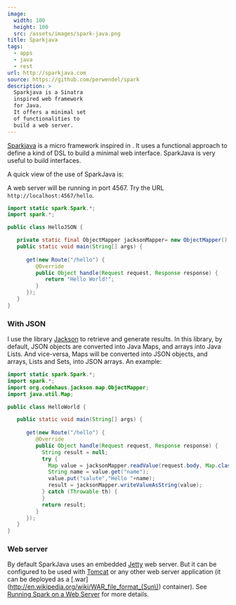 ```yaml
---
image: 
  width: 100
  height: 100
  src: /assets/images/spark-java.png
title: Sparkjava
tags:
  - apps  
  - java
  - rest
url: http://sparkjava.com
source: https://github.com/perwendel/spark
description: >
  Sparkjava is a Sinatra
  inspired web framework
  for Java. 
  It offers a minimal set
  of functionalities to
  build a web server.
---
```

[Sparkjava](http://sparkjava.com/)
is a micro framework inspired in 
<resource-link basename="sinatra"></resource-link>.
It uses a functional approach to define a
kind of DSL to build a minimal web interface.
SparkJava is very useful to build 
<resource-link basename="rest"></resource-link>
interfaces.

A quick view of the use of SparkJava is:

A web server will be running in port 4567. 
Try the URL `http://localhost:4567/hello`.

```java
import static spark.Spark.*;
import spark.*;

public class HelloJSON {

   private static final ObjectMapper jacksonMapper= new ObjectMapper();
   public static void main(String[] args) {
   
      get(new Route("/hello") {
         @Override
         public Object handle(Request request, Response response) {
            return "Hello World!";
         }
      });
   }
}
```

### With JSON

I use the library 
[Jackson](http://wiki.fasterxml.com/JacksonTreeModel)
to retrieve and generate 
<resource-link basename="json"></resource-link>
results. 
In this library, by default, JSON objects are converted
into Java Maps, and arrays into Java Lists. 
And vice-versa, Maps will be converted into JSON objects,
and arrays, Lists and Sets, into JSON arrays.
An example:

```java
import static spark.Spark.*;
import spark.*;
import org.codehaus.jackson.map.ObjectMapper;
import java.util.Map;

public class HelloWorld {

   public static void main(String[] args) {
   
      get(new Route("/hello") {
         @Override
         public Object handle(Request request, Response response) {
           String result = null;
           try {
             Map value = jacksonMapper.readValue(request.body, Map.class);
			 String name = value.get("name");
			 value.put("salute","Hello "+name);
			 result = jacksonMapper.writeValueAsString(value);
           } catch (Throwable th) {
           }
           return result;
         }
      });
   }
}
```
	
### Web server

By default SparkJava uses an embedded
[Jetty](http://www.eclipse.org/jetty/)
web server. 
But it can be configured to be used
with 
[Tomcat](http://tomcat.apache.org/)
or any other web server application
(it can be deployed as a 
[.war](http://en.wikipedia.org/wiki/WAR_file_format_(Sun\)) 
container).
See 
[Running Spark on a Web Server](http://sparkjava.com/readme.html#title13)
for more details.
